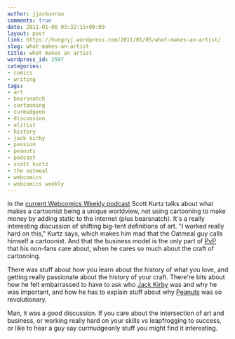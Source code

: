 ```yaml
---
author: jjackunrau
comments: true
date: 2011-01-06 03:32:15+00:00
layout: post
link: https://hungryj.wordpress.com/2011/01/05/what-makes-an-artist/
slug: what-makes-an-artist
title: what makes an artist
wordpress_id: 2597
categories:
- comics
- writing
tags:
- art
- bearsnatch
- cartooning
- curmudgeon
- discussion
- elitist
- history
- jack kirby
- passion
- peanuts
- podcast
- scott kurtz
- the oatmeal
- webcomics
- webcomics weekly
---
```


In the [current Webcomics Weekly podcast](http://www.webcomics.com/public-journal/2011/1/5/webcomics-weekly-episode-75.html) Scott Kurtz talks about what makes a cartoonist being a unique worldview, not using cartooning to make money by adding static to the internet (plus bearsnatch). It's a really interesting discussion of shifting big-tent definitions of art. "I worked really hard on this," Kurtz says, which makes him mad that the Oatmeal guy calls himself a cartoonist. And that the business model is the only part of [PvP](http://pvponline.com) that his non-fans care about, when he cares so much about the craft of cartooning.

There was stuff about how you learn about the history of what you love, and getting really passionate about the history of your craft. There're bits about how he felt embarrassed to have to ask who [Jack Kirby](http://en.wikipedia.org/wiki/Jack_Kirby) was and why he was important, and how he has to explain stuff about why [Peanuts](http://en.wikipedia.org/wiki/Peanuts) was so revolutionary.

Man, it was a good discussion. If you care about the intersection of art and business, or working really hard on your skills vs leapfrogging to success, or like to hear a guy say curmudgeonly stuff you might find it interesting.
